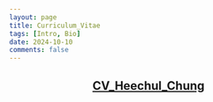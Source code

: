 ```yaml
---
layout: page
title: Curriculum_Vitae
tags: [Intro, Bio]
date: 2024-10-10
comments: false
---
```


## <center><a href="https://ryanhchung.github.io/CV_Heechul Chung.pdf" target="_blank">CV_Heechul_Chung</a></center>
